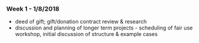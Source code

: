 ### Week 1 - 1/8/2018

- deed of gift; gift/donation contract review & research
- discussion and planning of longer term projects - scheduling of fair use workshop, initial discussion of structure & example cases
